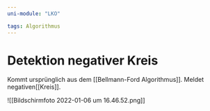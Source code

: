 ```yaml
---
uni-module: "LKO"

tags: Algorithmus
---
```


# Detektion negativer Kreis

Kommt ursprünglich aus dem [[Bellmann-Ford Algorithmus]].
Meldet negativen[[Kreis]].

![[Bildschirmfoto 2022-01-06 um 16.46.52.png]]
